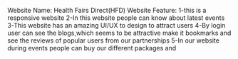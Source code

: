 Website Name:
Health Fairs Direct(HFD)
Website Feature:
1-this is a responsive website
2-In this website people can know about latest events
3-This website has an amazing UI/UX to design to attract users
4-By login user can see the blogs,which seems to be attractive make it bookmarks and see the reviews of popular users from our partnerships
5-In our website during events people can buy our different packages and
